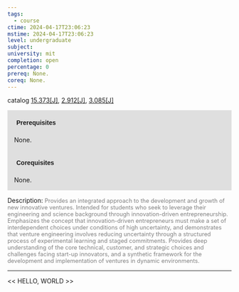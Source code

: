 ```yaml
---
tags:
  - course
ctime: 2024-04-17T23:06:23
mstime: 2024-04-17T23:06:23
level: undergraduate
subject: 
university: mit
completion: open
percentage: 0
prereq: None.
coreq: None.
---
```


catalog [15.373[J]](http://student.mit.edu/catalog/m15b.html#15.373), [2.912[J]](http://student.mit.edu/catalog/m2c.html#2.912), [3.085[J]](http://student.mit.edu/catalog/m3a.html#3.085)

<span style="display: block; padding: 15px; background-color: rgb(100, 100, 100, 0.2);"><font id="m_prereq1115_0" style="display: block; font-family: Arial, sans-serif; font-weight: bold; padding: 5px">Prerequisites</font><br><span id="prereq1115_0">None.</span></span>
<span style="display: block; padding: 15px; background-color: rgb(100, 100, 100, 0.2);"><font id="m_coreq1115_0" style="display: block; font-family: Arial, sans-serif; font-weight: bold; padding: 5px">Corequisites</font><br><span id="coreq1115_0">None.</span></span>

<font style="">Description:</font>
<font style="color: grey; font-size: 0.8rem;">Provides an integrated approach to the development and growth of new innovative ventures. Intended for students who seek to leverage their engineering and science background through innovation-driven entrepreneurship. Emphasizes the concept that innovation-driven entrepreneurs must make a set of interdependent choices under conditions of high uncertainty, and demonstrates that venture engineering involves reducing uncertainty through a structured process of experimental learning and staged commitments. Provides deep understanding of the core technical, customer, and strategic choices and challenges facing start-up innovators, and a synthetic framework for the development and implementation of ventures in dynamic environments.</font>



---

<< HELLO, WORLD >>
